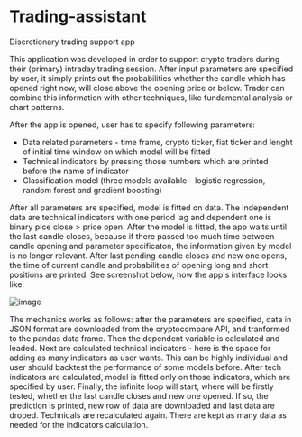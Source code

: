 # Trading-assistant
Discretionary trading support app 

This application was developed in order to support crypto traders during their (primary) intraday trading session. After input parameters are specified by user, it simply prints out the probabilities whether the candle which has opened right now, will close above the opening price or below. Trader can combine this information with other techniques, like fundamental analysis or chart patterns.

After the app is opened, user has to specify following parameters:

* Data related parameters - time frame, crypto ticker, fiat ticker and lenght of initial time window on which model will be fitted
* Technical indicators by pressing those numbers which are printed before the name of indicator
* Classification model (three models available - logistic regression, random forest and gradient boosting)
  
After all parameters are specified, model is fitted on data. The independent data are technical indicators with one period lag and dependent one is binary pice close > price open. After the model is fitted, the app waits until the last candle closes, because if there passed too much time between candle opening and parameter specificaton, the information given by model is no longer relevant. After last pending candle closes and new one opens, the time of current candle and probabilities of opening long and short positions are printed. See screenshot below, how the app's interface looks like:

![image](https://user-images.githubusercontent.com/76043407/169515746-cb151be6-a482-431b-82cf-83b036d8361b.png)

The mechanics works as follows: after the parameters are specified, data in JSON format are downloaded from the cryptocompare API, and tranformed to the pandas data frame. Then the dependent variable is calculated and leaded. Next are calculated technical indicators - here is the space for adding as many indicators as user wants. This can be highly individual and user should backtest the performance of some models before. After tech indicators are calculated, model is fitted only on those indicators, which are specified by user. Finally, the infinite loop will start, where will be firstly tested, whether the last candle closes and new one opened. If so, the prediction is printed, new row of data are downloaded and last data are droped. Technicals are recalculated again. There are kept as many data as needed for the indicators calculation.   
